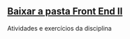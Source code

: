 ## [Baixar a pasta Front End II](https://raw.githubusercontent.com/leonardosantino/CertifiedTechDeveloper/main/FrontEndII/FrontEndII.zip) 

Atividades e exercícios da disciplina
